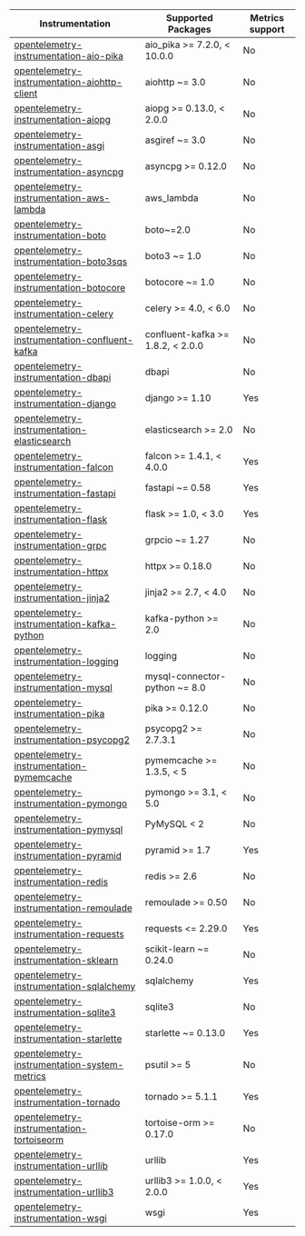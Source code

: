 
| Instrumentation | Supported Packages | Metrics support |
| --------------- | ------------------ | --------------- |
| [opentelemetry-instrumentation-aio-pika](./opentelemetry-instrumentation-aio-pika) | aio_pika >= 7.2.0, < 10.0.0 | No
| [opentelemetry-instrumentation-aiohttp-client](./opentelemetry-instrumentation-aiohttp-client) | aiohttp ~= 3.0 | No
| [opentelemetry-instrumentation-aiopg](./opentelemetry-instrumentation-aiopg) | aiopg >= 0.13.0, < 2.0.0 | No
| [opentelemetry-instrumentation-asgi](./opentelemetry-instrumentation-asgi) | asgiref ~= 3.0 | No
| [opentelemetry-instrumentation-asyncpg](./opentelemetry-instrumentation-asyncpg) | asyncpg >= 0.12.0 | No
| [opentelemetry-instrumentation-aws-lambda](./opentelemetry-instrumentation-aws-lambda) | aws_lambda | No
| [opentelemetry-instrumentation-boto](./opentelemetry-instrumentation-boto) | boto~=2.0 | No
| [opentelemetry-instrumentation-boto3sqs](./opentelemetry-instrumentation-boto3sqs) | boto3 ~= 1.0 | No
| [opentelemetry-instrumentation-botocore](./opentelemetry-instrumentation-botocore) | botocore ~= 1.0 | No
| [opentelemetry-instrumentation-celery](./opentelemetry-instrumentation-celery) | celery >= 4.0, < 6.0 | No
| [opentelemetry-instrumentation-confluent-kafka](./opentelemetry-instrumentation-confluent-kafka) | confluent-kafka >= 1.8.2, < 2.0.0 | No
| [opentelemetry-instrumentation-dbapi](./opentelemetry-instrumentation-dbapi) | dbapi | No
| [opentelemetry-instrumentation-django](./opentelemetry-instrumentation-django) | django >= 1.10 | Yes
| [opentelemetry-instrumentation-elasticsearch](./opentelemetry-instrumentation-elasticsearch) | elasticsearch >= 2.0 | No
| [opentelemetry-instrumentation-falcon](./opentelemetry-instrumentation-falcon) | falcon >= 1.4.1, < 4.0.0 | Yes
| [opentelemetry-instrumentation-fastapi](./opentelemetry-instrumentation-fastapi) | fastapi ~= 0.58 | Yes
| [opentelemetry-instrumentation-flask](./opentelemetry-instrumentation-flask) | flask >= 1.0, < 3.0 | Yes
| [opentelemetry-instrumentation-grpc](./opentelemetry-instrumentation-grpc) | grpcio ~= 1.27 | No
| [opentelemetry-instrumentation-httpx](./opentelemetry-instrumentation-httpx) | httpx >= 0.18.0 | No
| [opentelemetry-instrumentation-jinja2](./opentelemetry-instrumentation-jinja2) | jinja2 >= 2.7, < 4.0 | No
| [opentelemetry-instrumentation-kafka-python](./opentelemetry-instrumentation-kafka-python) | kafka-python >= 2.0 | No
| [opentelemetry-instrumentation-logging](./opentelemetry-instrumentation-logging) | logging | No
| [opentelemetry-instrumentation-mysql](./opentelemetry-instrumentation-mysql) | mysql-connector-python ~= 8.0 | No
| [opentelemetry-instrumentation-pika](./opentelemetry-instrumentation-pika) | pika >= 0.12.0 | No
| [opentelemetry-instrumentation-psycopg2](./opentelemetry-instrumentation-psycopg2) | psycopg2 >= 2.7.3.1 | No
| [opentelemetry-instrumentation-pymemcache](./opentelemetry-instrumentation-pymemcache) | pymemcache >= 1.3.5, < 5 | No
| [opentelemetry-instrumentation-pymongo](./opentelemetry-instrumentation-pymongo) | pymongo >= 3.1, < 5.0 | No
| [opentelemetry-instrumentation-pymysql](./opentelemetry-instrumentation-pymysql) | PyMySQL < 2 | No
| [opentelemetry-instrumentation-pyramid](./opentelemetry-instrumentation-pyramid) | pyramid >= 1.7 | Yes
| [opentelemetry-instrumentation-redis](./opentelemetry-instrumentation-redis) | redis >= 2.6 | No
| [opentelemetry-instrumentation-remoulade](./opentelemetry-instrumentation-remoulade) | remoulade >= 0.50 | No
| [opentelemetry-instrumentation-requests](./opentelemetry-instrumentation-requests) | requests <= 2.29.0 | Yes
| [opentelemetry-instrumentation-sklearn](./opentelemetry-instrumentation-sklearn) | scikit-learn ~= 0.24.0 | No
| [opentelemetry-instrumentation-sqlalchemy](./opentelemetry-instrumentation-sqlalchemy) | sqlalchemy | Yes
| [opentelemetry-instrumentation-sqlite3](./opentelemetry-instrumentation-sqlite3) | sqlite3 | No
| [opentelemetry-instrumentation-starlette](./opentelemetry-instrumentation-starlette) | starlette ~= 0.13.0 | Yes
| [opentelemetry-instrumentation-system-metrics](./opentelemetry-instrumentation-system-metrics) | psutil >= 5 | No
| [opentelemetry-instrumentation-tornado](./opentelemetry-instrumentation-tornado) | tornado >= 5.1.1 | Yes
| [opentelemetry-instrumentation-tortoiseorm](./opentelemetry-instrumentation-tortoiseorm) | tortoise-orm >= 0.17.0 | No
| [opentelemetry-instrumentation-urllib](./opentelemetry-instrumentation-urllib) | urllib | Yes
| [opentelemetry-instrumentation-urllib3](./opentelemetry-instrumentation-urllib3) | urllib3 >= 1.0.0, < 2.0.0 | Yes
| [opentelemetry-instrumentation-wsgi](./opentelemetry-instrumentation-wsgi) | wsgi | Yes